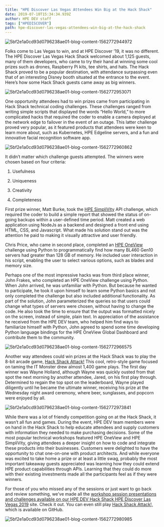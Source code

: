 ```yaml
---
title: "HPE Discover Las Vegas Attendees Win Big at the Hack Shack"
date: 2019-07-10T15:34:34.939Z
author: HPE DEV staff 
tags: ["HPEDISCOVER"]
path: hpe-discover-las-vegas-attendees-win-big-at-the-hack-shack
---
```

![5bf2e1a0cd93d0796238ae01-blog-content-1562772944972](https://hpe-developer-portal.s3.amazonaws.com/uploads/media/2019/5/picture1-1562772944968.png)

Folks come to Las Vegas to win, and at HPE Discover ’19, it was no different. The HPE Discover Las Vegas Hack Shack welcomed about 1,125 guests, many of them developers, who came to try their hand at winning some cool prizes such as drones, Raspberry Pi kits, tee shirts, and hats. The Hack Shack proved to be a popular destination, with attendance surpassing even that of an interesting Disney booth situated at the entrance to the event. Here’s how some Hack Shack guests came away as big winners.

![5bf2e1a0cd93d0796238ae01-blog-content-1562772953071](https://hpe-developer-portal.s3.amazonaws.com/uploads/media/2019/5/picture2-1562772953069.png)

One opportunity attendees had to win prizes came from participating in Hack Shack technical coding challenges. These challenges ranged from writing simple scripts that displayed the words “Hello World,” to more complicated hacks that required the coder to enable a camera deployed at the network edge to failover in the event of an outage. This latter challenge proved very popular, as it featured products that attendees were keen to learn more about, such as Kubernetes, HPE Edgeline servers, and a fun and innovative facial recognition software app. 

![5bf2e1a0cd93d0796238ae01-blog-content-1562772960862](https://hpe-developer-portal.s3.amazonaws.com/uploads/media/2019/5/picture3-1562772960861.png)

It didn’t matter which challenge guests attempted. The winners were chosen based on four criteria: 

1. Usefulness

2. Uniqueness

3. Creativity

4. Completeness

First prize winner, Matt Burke, took the [HPE SimpliVity](https://www.hpe.com/us/en/integrated-systems/simplivity.html) API challenge, which required the coder to build a simple report that showed the status of on-going backups within a user-defined time period. Matt created a web application using NodeJs as a backend and designed a front end using HTML, CSS, and Javascript. What made his solution stand out was the attention he paid to making it visually attractive and user friendly.

Chris Price, who came in second place, completed an [HPE OneView](https://www.hpe.com/us/en/integrated-systems/software.html) challenge using Python to programmatically find how many BL460 Gen10 servers had greater than 128 GB of memory. He included user interaction in his script, enabling the user to select various options, such as blades and memory size. 

Perhaps one of the most impressive hacks was from third place winner, John Frakes, who completed an HPE OneView challenge using Python. When John arrived, he was unfamiliar with Python. But because he wanted to participate, he took it upon himself to learn some Python basics and not only completed the challenge but also included additional functionality. As part of the solution, John parameterized the queries so that users could change what types of servers were chosen, without having to change the code. He also took the time to ensure that the output was formatted nicely on the screen, instead of simple, plain text. In appreciation of the assistance he received from the HPE DEV team, who helped him find ways to familiarize himself with Python, John agreed to spend some time developing Python language bindings for the HPE OneView Global Dashboard and contribute them to the community. 


![5bf2e1a0cd93d0796238ae01-blog-content-1562772966575](https://hpe-developer-portal.s3.amazonaws.com/uploads/media/2019/5/picture4-1562772966574.png)

Another way attendees could win prizes at the Hack Shack was to play the 8-bit arcade game, [Hack Shack Attack!](https://github.com/HewlettPackard/hpe-hack-shack-attack)  This cool, retro-style game focused on taming the IT Monster drew almost 1,400 game plays. The first day winner was Wayne Holland, although Wayne was quickly ousted from that spot the next morning by another attendee, Jared, on his first play through. Determined to regain the top spot on the leaderboard, Wayne played diligently until he became the ultimate winner, receiving his prize at the Wednesday night award ceremony, where beer, sunglasses, and popcorn were enjoyed by all.

![5bf2e1a0cd93d0796238ae01-blog-content-1562772973841](https://hpe-developer-portal.s3.amazonaws.com/uploads/media/2019/5/picture5-1562772973840.png)

While there was a lot of friendly competition going on at the Hack Shack, it wasn’t all fun and games. During the event, HPE DEV team members were on hand in the Hack Shack to help educate attendees and supply customers with information they needed to make purchasing decisions. Some of the most popular technical workshops featured HPE OneView and HPE SimpliVity, giving attendees a deeper insight on how to code and integrate these products into their businesses. Customers were delighted to have the opportunity to chat one-on-one with product architects. And while everyone was excited to take home a prize or at least a little swag, probably the most important takeaway guests appreciated was learning how they could extend HPE product capabilities through APIs. Learning that they could do more with their existing investments made all the participants feel as if they were winners. 

For those of you who missed any of the sessions or just want to go back and review something, we’ve made all the [workshop session presentations and challenges available on our HPE DEV Hack Shack HPE Discover Las Vegas 2019](https://lv19.hpedev.io/) site. Check it out. You can even still play [Hack Shack Attack!,](https://github.com/HewlettPackard/hpe-hack-shack-attack) which is available on GitHub.


![5bf2e1a0cd93d0796238ae01-blog-content-1562772980985](https://hpe-developer-portal.s3.amazonaws.com/uploads/media/2019/5/picture6-1562772980984.png)

